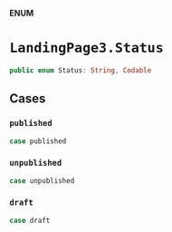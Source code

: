 **ENUM**

# `LandingPage3.Status`

```swift
public enum Status: String, Codable
```

## Cases
### `published`

```swift
case published
```

### `unpublished`

```swift
case unpublished
```

### `draft`

```swift
case draft
```
